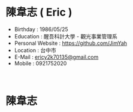<h1>陳韋志 ( Eric )</h1>
<ul>
<li>Birthday : 1986/05/25</li>
<li>Education : 醒吾科計大學 - 觀光事業管理系</li>
<li>Personal Website : <a href="https://github.com/JimYah">https://github.com/JimYah</a></li>
<li>Location : 台中市</li>
<li>E-Mail : <a href="mailto:ericy2k70135@gmail.com">ericy2k70135@gmail.com</a></li>
<li>Mobile : 0921752020</li>
</ul>
<br />
<h1>陳韋志</h1>
